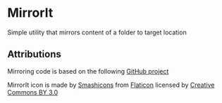 # MirrorIt
Simple utility that mirrors content of a folder to target location

## Attributions

Mirroring code is based on the following [GitHub project](https://github.com/dvoituron/BlinkSyncLib)

MirrorIt icon is made by [Smashicons](https://www.flaticon.com/authors/smashicons) from [Flaticon](www.flaticon.com) licensed by [Creative Commons BY 3.0](http://creativecommons.org/licenses/by/3.0/)

